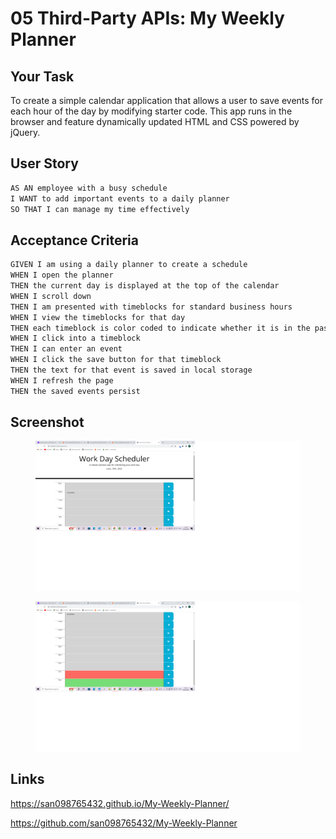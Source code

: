 # 05 Third-Party APIs: My Weekly Planner

## Your Task

To create a simple calendar application that allows a user to save events for each hour of the day by modifying starter code. This app runs in the browser and feature dynamically updated HTML and CSS powered by jQuery.

## User Story

```md
AS AN employee with a busy schedule
I WANT to add important events to a daily planner
SO THAT I can manage my time effectively
```

## Acceptance Criteria

```md
GIVEN I am using a daily planner to create a schedule
WHEN I open the planner
THEN the current day is displayed at the top of the calendar
WHEN I scroll down
THEN I am presented with timeblocks for standard business hours
WHEN I view the timeblocks for that day
THEN each timeblock is color coded to indicate whether it is in the past, present, or future
WHEN I click into a timeblock
THEN I can enter an event
WHEN I click the save button for that timeblock
THEN the text for that event is saved in local storage
WHEN I refresh the page
THEN the saved events persist
```
## Screenshot 
<figure>
<img src="./assets/Screenshot.png">
</figure>

<figure>
<img src="./assets/Screenshot2.png">
</figure>

## Links
https://san098765432.github.io/My-Weekly-Planner/

https://github.com/san098765432/My-Weekly-Planner 

